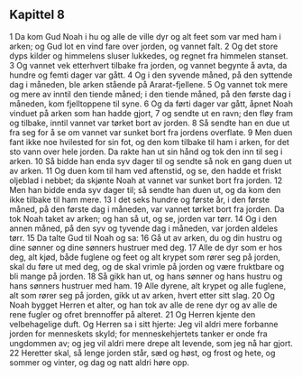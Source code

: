 ## Kapittel 8

1 Da kom Gud Noah i hu og alle de ville dyr og alt feet som var med ham i arken; og Gud lot en vind fare over jorden, og vannet falt.
2 Og det store dyps kilder og himmelens sluser lukkedes, og regnet fra himmelen stanset.
3 Og vannet vek etterhvert tilbake fra jorden, og vannet begynte å avta, da hundre og femti dager var gått.
4 Og i den syvende måned, på den syttende dag i måneden, ble arken stående på Ararat-fjellene.
5 Og vannet tok mere og mere av inntil den tiende måned; i den tiende måned, på den første dag i måneden, kom fjelltoppene til syne.
6 Og da førti dager var gått, åpnet Noah vinduet på arken som han hadde gjort,
7 og sendte ut en ravn; den fløy fram og tilbake, inntil vannet var tørket bort av jorden.
8 Så sendte han en due ut fra seg for å se om vannet var sunket bort fra jordens overflate.
9 Men duen fant ikke noe hvilested for sin fot, og den kom tilbake til ham i arken, for det sto vann over hele jorden. Da rakte han ut sin hånd og tok den inn til seg i arken.
10 Så bidde han enda syv dager til og sendte så nok en gang duen ut av arken.
11 Og duen kom til ham ved aftenstid, og se, den hadde et friskt oljeblad i nebbet; da skjønte Noah at vannet var sunket bort fra jorden.
12 Men han bidde enda syv dager til; så sendte han duen ut, og da kom den ikke tilbake til ham mere.
13 I det seks hundre og første år, i den første måned, på den første dag i måneden, var vannet tørket bort fra jorden. Da tok Noah taket av arken; og han så ut, og se, jorden var tørr.
14 Og i den annen måned, på den syv og tyvende dag i måneden, var jorden aldeles tørr.
15 Da talte Gud til Noah og sa:
16 Gå ut av arken, du og din hustru og dine sønner og dine sønners hustruer med deg.
17 Alle de dyr som er hos deg, alt kjød, både fuglene og feet og alt krypet som rører seg på jorden, skal du føre ut med deg, og de skal vrimle på jorden og være fruktbare og bli mange på jorden.
18 Så gikk han ut, og hans sønner og hans hustru og hans sønners hustruer med ham.
19 Alle dyrene, alt krypet og alle fuglene, alt som rører seg på jorden, gikk ut av arken, hvert etter sitt slag.
20 Og Noah bygget Herren et alter, og han tok av alle de rene dyr og av alle de rene fugler og ofret brennoffer på alteret.
21 Og Herren kjente den velbehagelige duft. Og Herren sa i sitt hjerte: Jeg vil aldri mere forbanne jorden for menneskets skyld; for menneskehjertets tanker er onde fra ungdommen av; og jeg vil aldri mere drepe alt levende, som jeg nå har gjort.
22 Heretter skal, så lenge jorden står, sæd og høst, og frost og hete, og sommer og vinter, og dag og natt aldri høre opp.

